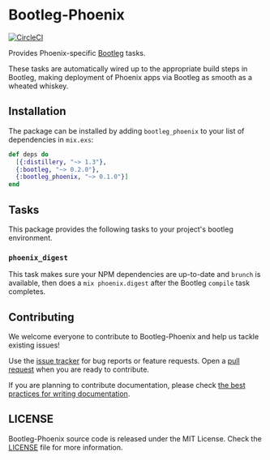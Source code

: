 # Bootleg-Phoenix

[![CircleCI](https://img.shields.io/circleci/project/github/labzero/bootleg_phoenix/master.svg)](https://circleci.com/gh/labzero/bootleg_phoenix)

Provides Phoenix-specific [Bootleg][bootleg] tasks.

These tasks are automatically wired up to the appropriate build steps in Bootleg, making deployment
of Phoenix apps via Bootleg as smooth as a wheated whiskey.

## Installation

The package can be installed by adding `bootleg_phoenix` to your list of dependencies in `mix.exs`:

```elixir
def deps do
  [{:distillery, "~> 1.3"},
  {:bootleg, "~> 0.2.0"},
  {:bootleg_phoenix, "~> 0.1.0"}]
end
```

## Tasks

This package provides the following tasks to your project's bootleg environment.

### `phoenix_digest`

This task makes sure your NPM dependencies are up-to-date and `brunch` is available, then does a
`mix phoenix.digest` after the Bootleg `compile` task completes.

## Contributing

We welcome everyone to contribute to Bootleg-Phoenix and help us tackle existing issues!

Use the [issue tracker][issues] for bug reports or feature requests.
Open a [pull request][pulls] when you are ready to contribute.

If you are planning to contribute documentation, please check
[the best practices for writing documentation][writing-docs].

## LICENSE

Bootleg-Phoenix source code is released under the MIT License.
Check the [LICENSE](LICENSE) file for more information.

  [issues]: https://github.com/labzero/bootleg_phoenix/issues
  [pulls]: https://github.com/labzero/bootleg_phoenix/pulls
  [writing-docs]: http://elixir-lang.org/docs/stable/elixir/writing-documentation.html
  [bootleg]: https://github.com/labzero/bootleg